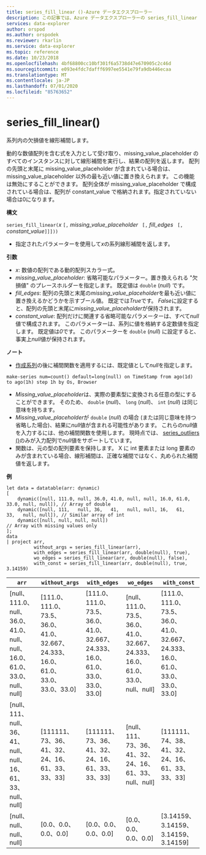 ```yaml
---
title: series_fill_linear ()-Azure データエクスプローラー
description: この記事では、Azure データエクスプローラーの series_fill_linear () について説明します。
services: data-explorer
author: orspod
ms.author: orspodek
ms.reviewer: rkarlin
ms.service: data-explorer
ms.topic: reference
ms.date: 10/23/2018
ms.openlocfilehash: 4bf68800cc10bf301f6a5738d47e670905c2c46d
ms.sourcegitcommit: e093e4fdc7dafff6997ee5541e79fa9db446ecaa
ms.translationtype: MT
ms.contentlocale: ja-JP
ms.lasthandoff: 07/01/2020
ms.locfileid: "85763652"
---
```

# <a name="series_fill_linear"></a>series_fill_linear()

系列内の欠損値を線形補間します。

動的な数値配列を含む式を入力として受け取り、missing_value_placeholder のすべてのインスタンスに対して線形補間を実行し、結果の配列を返します。 配列の先頭と末尾に missing_value_placeholder が含まれている場合は、missing_value_placeholder 以外の最も近い値に置き換えられます。 この機能は無効にすることができます。 配列全体が missing_value_placeholder で構成されている場合は、配列が constant_value で格納されます。指定されていない場合は0になります。  

**構文**

`series_fill_linear(`*x* `[,` *missing_value_placeholder* ` [,` *fill_edges* ` [,` *constant_value*`]]]))`
* 指定されたパラメーターを使用して*x*の系列線形補間を返します。
 

**引数**

* *x*: 数値の配列である動的配列スカラー式。
* *missing_value_placeholder*: 省略可能なパラメーター。置き換えられる "欠損値" のプレースホルダーを指定します。 既定値は `double` (*null*) です。
* *fill_edges*: 配列の先頭と末尾の*missing_value_placeholder*を最も近い値に置き換えるかどうかを示すブール値。 既定では*True*です。 *False*に設定すると、配列の先頭と末尾に*missing_value_placeholder*が保持されます。
* *constant_value*: 配列だけに関連する省略可能なパラメーターは、すべて*null*値で構成されます。 このパラメーターは、系列に値を格納する定数値を指定します。 既定値は*0*です。 このパラメーターを `double` (*null*) に設定すると、事実上*null*値が保持されます。

**ノート**

* [作成系列](make-seriesoperator.md)の後に補間関数を適用するには、既定値として*null*を指定します。 

<!-- csl: https://help.kusto.windows.net:443/Samples -->
```kusto
make-series num=count() default=long(null) on TimeStamp from ago(1d) to ago(1h) step 1h by Os, Browser
```

* *Missing_value_placeholder*は、実際の要素型に変換される任意の型にすることができます。 そのため、 `double` (*null*)、 `long` (*null*)、 `int` (*null*) は同じ意味を持ちます。
* *Missing_value_placeholder*が `double` (*null*) の場合 (または同じ意味を持つ省略した場合)、結果に*null*値が含まれる可能性があります。 これらの*null*値を入力するには、他の補間関数を使用します。 現時点では、 [series_outliers ()](series-outliersfunction.md)のみが入力配列で*null*値をサポートしています。
* 関数は、元の型の配列要素を保持します。 X に int 要素または long 要素のみが含まれている場合、線形補間は、正確な補間ではなく、丸められた補間値を返します。

**例**

<!-- csl: https://help.kusto.windows.net:443/Samples -->
```kusto
let data = datatable(arr: dynamic)
[
    dynamic([null, 111.0, null, 36.0, 41.0, null, null, 16.0, 61.0, 33.0, null, null]), // Array of double    
    dynamic([null, 111,   null, 36,   41,   null, null, 16,   61,   33,   null, null]), // Similar array of int
    dynamic([null, null, null, null])                                                   // Array with missing values only
];
data
| project arr, 
          without_args = series_fill_linear(arr),
          with_edges = series_fill_linear(arr, double(null), true),
          wo_edges = series_fill_linear(arr, double(null), false),
          with_const = series_fill_linear(arr, double(null), true, 3.14159)  

```

|`arr`|`without_args`|`with_edges`|`wo_edges`|`with_const`|
|---|---|---|---|---|
|[null、111.0、null、36.0、41.0、null、null、16.0、61.0、33.0、null、null]|[111.0、111.0、73.5、36.0、41.0、32.667、24.333、16.0、61.0、33.0、33.0、33.0]|[111.0、111.0、73.5、36.0、41.0、32.667、24.333、16.0、61.0、33.0、33.0、33.0]|[null、111.0、73.5、36.0、41.0、32.667、24.333、16.0、61.0、33.0、null、null]|[111.0、111.0、73.5、36.0、41.0、32.667、24.333、16.0、61.0、33.0、33.0、33.0]|
|[null、111、null、36、41、null、null、16、61、33、null、null]|[111111、73、36、41、32、24、16、61、33、33、33]|[111111、73、36、41、32、24、16、61、33、33、33]|[null、111、73、36、41、32、24、16、61、33、null、null]|[111111、74、38、41、32、24、16、61、33、33、33]|
|[null、null、null、null]|[0.0、0.0、0.0、0.0]|[0.0、0.0、0.0、0.0]|[0.0、0.0、0.0、0.0]|[3.14159、3.14159、3.14159、3.14159]|
